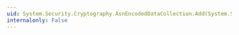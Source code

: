 ```yaml
---
uid: System.Security.Cryptography.AsnEncodedDataCollection.Add(System.Security.Cryptography.AsnEncodedData)
internalonly: False
---
```

